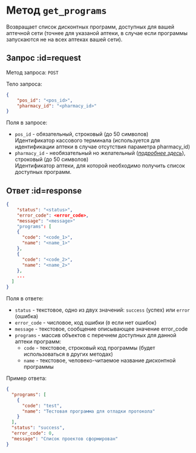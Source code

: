 # Метод `get_programs`

Возвращает список дисконтных программ, доступных для вашей аптечной сети (точнее для указаной аптеки, в случае если программы запускаются не на всех аптеках вашей сети).

## Запрос :id=request

Метод запроса: `POST`

Тело запроса: 
```json
{
    "pos_id": "<pos_id>",
    "pharmacy_id": "<pharmacy_id>"
}
```

Поля в запросе:

  * `pos_id` - обязательный, строковый (до 50 символов) \
Идентификатор кассового терминала (используется для идентификации аптеки в случае отсутствия параметра pharmacy_id)
  * `pharmacy_id` - необязательный но желательный (*[подробнее здесь](/like/changes#pharmacy_id)*), строковый (до 50 символов) \
Идентификатор аптеки, для которой необходимо получить список доступных программ.


## Ответ :id=response

```json
{
    "status": "<status>",
    "error_code": <error_code>,
    "message": "<message>"
    "programs": [
    {
      "code": "<code_1>",
      "name": "<name_1>"
    },
    {
      "code": "<code_2>",
      "name": "<name_2>"
    },
    ...
  ]
}
```

Поля в ответе:

  * `status` - текстовое, одно из двух значений: `success` (успех) или `error` (ошибка)
  * `error_code` - числовое, код ошибки (`0` если нет ошибок)
  * `message` - текстовое, сообщение описывающее значение error_code
  * `programs` - массив объектов с перечнем доступных для данной аптеки программ:
    * `code` - текстовое, строковый код программы (будет использоваться в других методах)
    * `name` - текстовое, человеко-читаемое название дисконтной программы

Пример ответа:
```json
{
  "programs": [
    {
      "code": "test",
      "name": "Тестовая программа для отладки протокола"
    }
  ],
  "status": "success",
  "error_code": 0,
  "message": "Список проектов сформирован"
}
```
